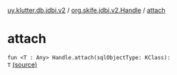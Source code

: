 [uy.klutter.db.jdbi.v2](../index.md) / [org.skife.jdbi.v2.Handle](index.md) / [attach](.)


# attach
<code>fun <T : Any> Handle.attach(sqlObjectType: KClass<T>): T</code> [(source)](https://github.com/kohesive/klutter/blob/master/db-jdbi-v2-jdk6/src/main/kotlin/uy/klutter/db/jdbi/v2/Extensions.kt#L39)<br/>


